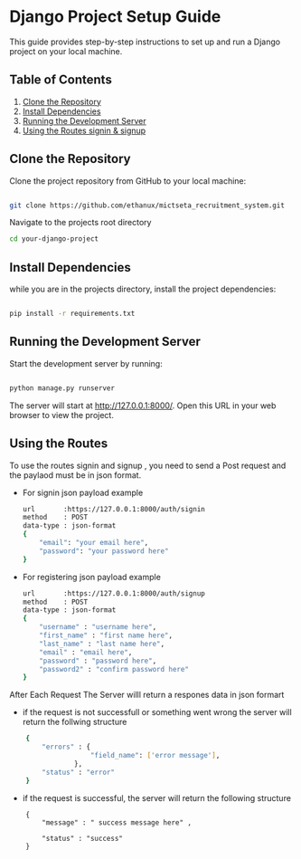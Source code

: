 # Django Project Setup Guide

This guide provides step-by-step instructions to set up and run a Django project on your local machine.

## Table of Contents


1. [Clone the Repository](#clone-the-repository)
2. [Install Dependencies](#install-dependencies)
3. [Running the Development Server](#running-the-development-server)
4. [Using the Routes signin & signup](#Using-the-routes-signin-&-signup)

## Clone the Repository

Clone the project repository from GitHub to your local machine:

```sh

git clone https://github.com/ethanux/mictseta_recruitment_system.git
```
Navigate to the projects root directory
```sh
cd your-django-project
```

## Install Dependencies

while you are in the projects directory, install the project dependencies:

```sh

pip install -r requirements.txt
```

## Running the Development Server

Start the development server by running:

```sh

python manage.py runserver
```

The server will start at http://127.0.0.1:8000/. Open this URL in your web browser to view the project.

## Using the Routes

To use the routes signin and signup , you need to send a Post request and the paylaod must be in json format.
- For signin json payload example 
	```sh
	url       :https://127.0.0.1:8000/auth/signin
	method    : POST
	data-type : json-format 
	{
		"email": "your email here",
		"password": "your password here"
	}

	```
- For registering json payload example 
	```sh
	url       :https://127.0.0.1:8000/auth/signup
	method    : POST
	data-type : json-format 
	{
		"username" : "username here", 
		"first_name" : "first name here",
		"last_name" : "last name here",
		"email" : "email here",
		"password" : "password here",
		"password2" : "confirm password here"
	}

	```

After Each Request
The Server willl return a respones data in json formart 

-  if the request is not successfull or something went wrong the server will return the follwing structure
```sh
	{
		"errors" : {
					"field_name": ['error message'],
				},
		"status" : "error"
	}
```
- if the request is successful, the server will return the following structure
```ssh
	{
		"message" : " success message here" , 

		"status" : "success"
	}
```